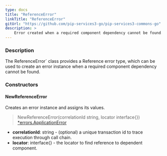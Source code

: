 ```yaml
---
type: docs
title: "ReferenceError"
linkTitle: "ReferenceError"
gitUrl: "https://github.com/pip-services3-go/pip-services3-commons-go"
description: >
    Error created when a required component dependency cannot be found.
---
```


### Description

The ReferenceError` class provides a Reference error type, which can be used to create an error instance when a required component dependency cannot be found.

### Constructors

#### NewReferenceError
Creates an error instance and assigns its values.

> NewReferenceError(correlationId string, locator interface{}) [*errors.ApplicationError](../../errors/application_error)

- **correlationId**: string - (optional) a unique transaction id to trace execution through call chain.
- **locator**: interface{} - the locator to find reference to dependent component.


